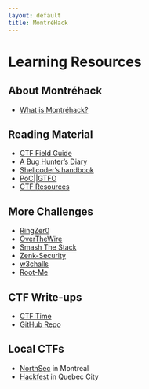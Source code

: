 ```yaml
---
layout: default
title: MontréHack
---
```


# Learning Resources

## About Montréhack

* [What is Montréhack?](/intro.html)

## Reading Material

* [CTF Field Guide](https://trailofbits.github.io/ctf/)
* [A Bug Hunter’s Diary](http://www.nostarch.com/bughunter)
* [Shellcoder’s handbook](http://ca.wiley.com/WileyCDA/WileyTitle/productCd-047008023X.html)
* [PoC||GTFO](https://www.alchemistowl.org/pocorgtfo/)
* [CTF Resources](https://github.com/ctfs/resources)

## More Challenges

* [RingZer0](http://ringzer0team.com/)
* [OverTheWire](http://overthewire.org/wargames/)
* [Smash The Stack](http://smashthestack.org/)
* [Zenk-Security](http://www.zenk-security.com/)
* [w3challs](http://w3challs.com/)
* [Root-Me](http://www.root-me.org/)

## CTF Write-ups

* [CTF Time](https://ctftime.org/writeups)
* [GitHub Repo](https://github.com/ctfs/write-ups)

## Local CTFs

* [NorthSec](https://nsec.io/) in Montreal
* [Hackfest](https://hackfest.ca) in Quebec City
